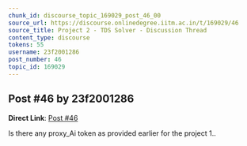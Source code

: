 ```yaml
---
chunk_id: discourse_topic_169029_post_46_00
source_url: https://discourse.onlinedegree.iitm.ac.in/t/169029/46
source_title: Project 2 - TDS Solver - Discussion Thread
content_type: discourse
tokens: 55
username: 23f2001286
post_number: 46
topic_id: 169029
---
```


## Post #46 by 23f2001286

**Direct Link**: [Post #46](https://discourse.onlinedegree.iitm.ac.in/t/169029/46)

Is there any proxy_Ai token as provided earlier for the project 1..
